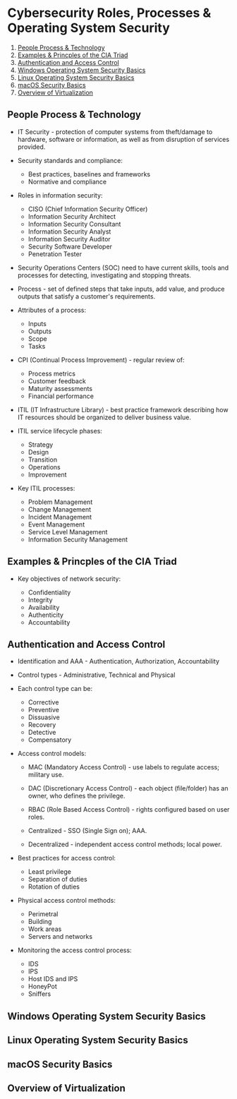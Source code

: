 # Cybersecurity Roles, Processes & Operating System Security

1. [People Process & Technology](#people-process--technology)
2. [Examples & Princples of the CIA Triad](#examples--princples-of-the-cia-triad)
3. [Authentication and Access Control](#authentication-and-access-control)
4. [Windows Operating System Security Basics](#windows-operating-system-security-basics)
5. [Linux Operating System Security Basics](#linux-operating-system-security-basics)
6. [macOS Security Basics](#macos-security-basics)
7. [Overview of Virtualization](#overview-of-virtualization)

## People Process & Technology

* IT Security - protection of computer systems from theft/damage to hardware, software or information, as well as from disruption of services provided.

* Security standards and compliance:

  * Best practices, baselines and frameworks
  * Normative and compliance

* Roles in information security:

  * CISO (Chief Information Security Officer)
  * Information Security Architect
  * Information Security Consultant
  * Information Security Analyst
  * Information Security Auditor
  * Security Software Developer
  * Penetration Tester

* Security Operations Centers (SOC) need to have current skills, tools and processes for detecting, investigating and stopping threats.

* Process - set of defined steps that take inputs, add value, and produce outputs that satisfy a customer's requirements.

* Attributes of a process:

  * Inputs
  * Outputs
  * Scope
  * Tasks

* CPI (Continual Process Improvement) - regular review of:

  * Process metrics
  * Customer feedback
  * Maturity assessments
  * Financial performance

* ITIL (IT Infrastructure Library) - best practice framework describing how IT resources should be organized to deliver business value.

* ITIL service lifecycle phases:

  * Strategy
  * Design
  * Transition
  * Operations
  * Improvement

* Key ITIL processes:

  * Problem Management
  * Change Management
  * Incident Management
  * Event Management
  * Service Level Management
  * Information Security Management

## Examples & Princples of the CIA Triad

* Key objectives of network security:

  * Confidentiality
  * Integrity
  * Availability
  * Authenticity
  * Accountability

## Authentication and Access Control

* Identification and AAA - Authentication, Authorization, Accountability

* Control types - Administrative, Technical and Physical

* Each control type can be:

  * Corrective
  * Preventive
  * Dissuasive
  * Recovery
  * Detective
  * Compensatory

* Access control models:

  * MAC (Mandatory Access Control) - use labels to regulate access; military use.

  * DAC (Discretionary Access Control) - each object (file/folder) has an owner, who defines the privilege.

  * RBAC (Role Based Access Control) - rights configured based on user roles.

  * Centralized - SSO (Single Sign on); AAA.

  * Decentralized - independent access control methods; local power.

* Best practices for access control:

  * Least privilege
  * Separation of duties
  * Rotation of duties

* Physical access control methods:

  * Perimetral
  * Building
  * Work areas
  * Servers and networks

* Monitoring the access control process:

  * IDS
  * IPS
  * Host IDS and IPS
  * HoneyPot
  * Sniffers

## Windows Operating System Security Basics

## Linux Operating System Security Basics

## macOS Security Basics

## Overview of Virtualization
